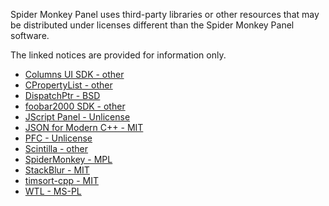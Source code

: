 Spider Monkey Panel uses third-party libraries or other resources that may
be distributed under licenses different than the Spider Monkey Panel software.

The linked notices are provided for information only.

- [Columns UI SDK - other](component/licenses/Columns%20UI%20SDK.txt)
- [CPropertyList - other](component/licenses/CPropertyList.txt)
- [DispatchPtr - BSD](component/licenses/DispatchPtr.txt)
- [foobar2000 SDK - other](component/licenses/foobar2000%20SDK.txt)
- [JScript Panel - Unlicense](component/licenses/JScript%20Panel.txt)
- [JSON for Modern C++ - MIT](component/licenses/JSON%20for%20Modern%20C%2B%2B.txt)
- [PFC - Unlicense](component/licenses/PFC.txt)
- [Scintilla - other](component/licenses/Scintilla.txt)
- [SpiderMonkey - MPL](component/licenses/SpiderMonkey.txt)
- [StackBlur - MIT](component/licenses/StackBlur.txt)
- [timsort-cpp - MIT](component/licenses/timsort-cpp.txt)
- [WTL - MS-PL](component/licenses/WTL.txt)
